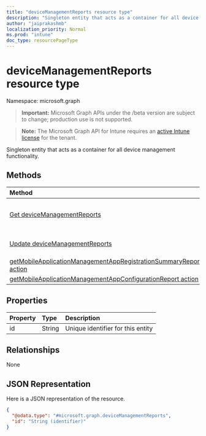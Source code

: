 ```yaml
---
title: "deviceManagementReports resource type"
description: "Singleton entity that acts as a container for all device management functionality."
author: "jaiprakashmb"
localization_priority: Normal
ms.prod: "intune"
doc_type: resourcePageType
---
```


# deviceManagementReports resource type

Namespace: microsoft.graph

> **Important:** Microsoft Graph APIs under the /beta version are subject to change; production use is not supported.

> **Note:** The Microsoft Graph API for Intune requires an [active Intune license](https://go.microsoft.com/fwlink/?linkid=839381) for the tenant.

Singleton entity that acts as a container for all device management functionality.

## Methods
|Method|Return Type|Description|
|:---|:---|:---|
|[Get deviceManagementReports](../api/intune-mam-devicemanagementreports-get.md)|[deviceManagementReports](../resources/intune-mam-devicemanagementreports.md)|Read properties and relationships of the [deviceManagementReports](../resources/intune-mam-devicemanagementreports.md) object.|
|[Update deviceManagementReports](../api/intune-mam-devicemanagementreports-update.md)|[deviceManagementReports](../resources/intune-mam-devicemanagementreports.md)|Update the properties of a [deviceManagementReports](../resources/intune-mam-devicemanagementreports.md) object.|
|[getMobileApplicationManagementAppRegistrationSummaryReport action](../api/intune-mam-devicemanagementreports-getmobileapplicationmanagementappregistrationsummaryreport.md)|Stream|Not yet documented|
|[getMobileApplicationManagementAppConfigurationReport action](../api/intune-mam-devicemanagementreports-getmobileapplicationmanagementappconfigurationreport.md)|Stream|Not yet documented|

## Properties
|Property|Type|Description|
|:---|:---|:---|
|id|String|Unique identifier for this entity|

## Relationships
None

## JSON Representation
Here is a JSON representation of the resource.
<!-- {
  "blockType": "resource",
  "keyProperty": "id",
  "@odata.type": "microsoft.graph.deviceManagementReports"
}
-->
``` json
{
  "@odata.type": "#microsoft.graph.deviceManagementReports",
  "id": "String (identifier)"
}
```
